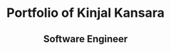 
<h1 align="center">  Portfolio of Kinjal Kansara </h1>
<h2 align="center"> Software Engineer  </h3>

